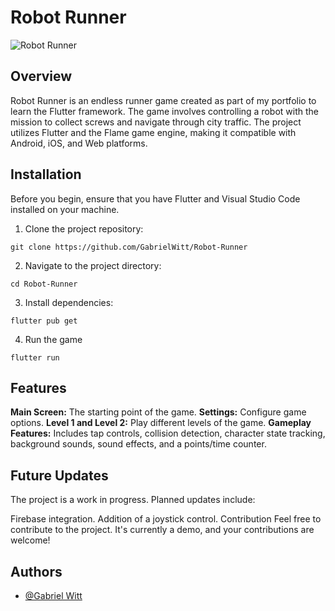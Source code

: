 # Robot Runner

![Robot Runner]([https://raw.githubusercontent.com/GabrielWitt/Robot-Runner/main/assets/images/banner.png])

## Overview

Robot Runner is an endless runner game created as part of my portfolio to learn the Flutter framework. The game involves controlling a robot with the mission to collect screws and navigate through city traffic. The project utilizes Flutter and the Flame game engine, making it compatible with Android, iOS, and Web platforms.

## Installation

Before you begin, ensure that you have Flutter and Visual Studio Code installed on your machine.

1. Clone the project repository:
  ```
  git clone https://github.com/GabrielWitt/Robot-Runner
  ```
2. Navigate to the project directory:
  ```
  cd Robot-Runner
  ```
3. Install dependencies:
  ```
  flutter pub get
  ```
4. Run the game
  ```
  flutter run
  ```


## Features
**Main Screen:** The starting point of the game.
**Settings:** Configure game options.
**Level 1 and Level 2:** Play different levels of the game.
**Gameplay Features:** Includes tap controls, collision detection, character state tracking, background sounds, sound effects, and a points/time counter.

## Future Updates

The project is a work in progress. Planned updates include:

Firebase integration.
Addition of a joystick control.
Contribution
Feel free to contribute to the project. It's currently a demo, and your contributions are welcome!

## Authors

- [@Gabriel Witt](https://www.linkedin.com/in/gabriel-witt)
